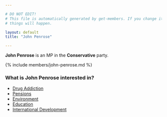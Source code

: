```yaml
---

# DO NOT EDIT!
# This file is automatically generated by get-members. If you change it, bad
# things will happen.

layout: default
title: "John Penrose"

---
```


**John Penrose** is an MP in the **Conservative** party.

{% include members/john-penrose.md %}

### What is John Penrose interested in?


* [Drug Addiction](/interests/drug-addiction.html)
* [Pensions](/interests/pensions.html)
* [Environment](/interests/environment.html)
* [Education](/interests/education.html)
* [International Development](/interests/international-development.html)
